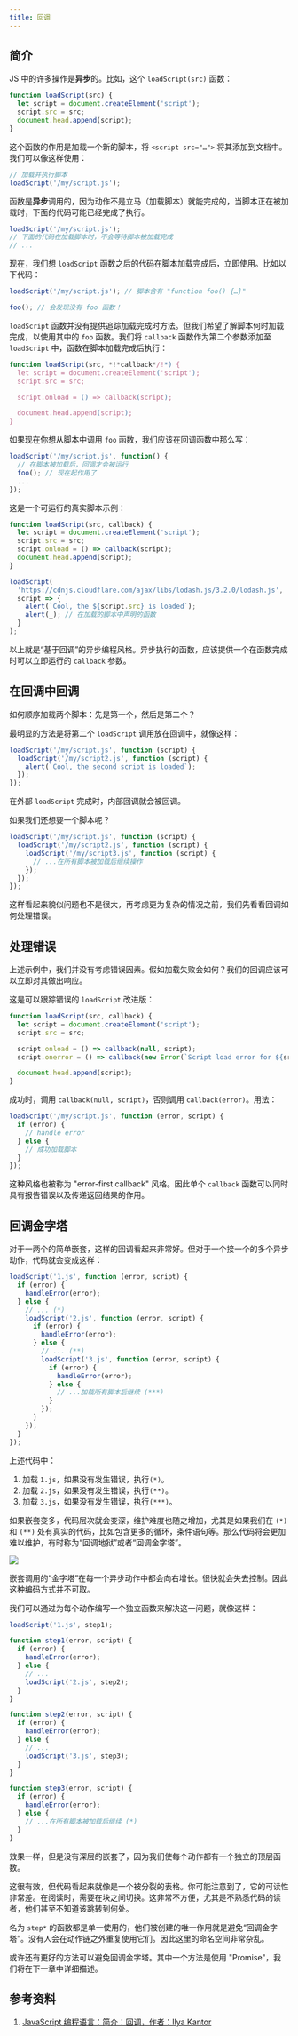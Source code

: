 ```yaml
---
title: 回调
---
```


## 简介

JS 中的许多操作是**异步**的。比如，这个 `loadScript(src)` 函数：

```js
function loadScript(src) {
  let script = document.createElement('script');
  script.src = src;
  document.head.append(script);
}
```

这个函数的作用是加载一个新的脚本，将 `<script src="…">` 将其添加到文档中。我们可以像这样使用：

```js
// 加载并执行脚本
loadScript('/my/script.js');
```

函数是**异步**调用的，因为动作不是立马（加载脚本）就能完成的，当脚本正在被加载时，下面的代码可能已经完成了执行。

```js
loadScript('/my/script.js');
// 下面的代码在加载脚本时，不会等待脚本被加载完成
// ...
```

现在，我们想 `loadScript` 函数之后的代码在脚本加载完成后，立即使用。比如以下代码：

```js
loadScript('/my/script.js'); // 脚本含有 "function foo() {…}"

foo(); // 会发现没有 foo 函数！
```

`loadScript` 函数并没有提供追踪加载完成时方法。但我们希望了解脚本何时加载完成，以使用其中的 `foo` 函数。我们将 `callback` 函数作为第二个参数添加至 `loadScript` 中，函数在脚本加载完成后执行：

```js
function loadScript(src, *!*callback*/!*) {
  let script = document.createElement('script');
  script.src = src;

  script.onload = () => callback(script);

  document.head.append(script);
}
```

如果现在你想从脚本中调用 `foo` 函数，我们应该在回调函数中那么写：

```js
loadScript('/my/script.js', function() {
  // 在脚本被加载后，回调才会被运行
  foo(); // 现在起作用了
  ...
});
```

这是一个可运行的真实脚本示例：

```js
function loadScript(src, callback) {
  let script = document.createElement('script');
  script.src = src;
  script.onload = () => callback(script);
  document.head.append(script);
}

loadScript(
  'https://cdnjs.cloudflare.com/ajax/libs/lodash.js/3.2.0/lodash.js',
  script => {
    alert(`Cool, the ${script.src} is loaded`);
    alert(_); // 在加载的脚本中声明的函数
  }
);
```

以上就是“基于回调”的异步编程风格。异步执行的函数，应该提供一个在函数完成时可以立即运行的 `callback` 参数。

## 在回调中回调

如何顺序加载两个脚本：先是第一个，然后是第二个？

最明显的方法是将第二个 `loadScript` 调用放在回调中，就像这样：

```js
loadScript('/my/script.js', function (script) {
  loadScript('/my/script2.js', function (script) {
    alert(`Cool, the second script is loaded`);
  });
});
```

在外部 `loadScript` 完成时，内部回调就会被回调。

如果我们还想要一个脚本呢？

```js
loadScript('/my/script.js', function (script) {
  loadScript('/my/script2.js', function (script) {
    loadScript('/my/script3.js', function (script) {
      // ...在所有脚本被加载后继续操作
    });
  });
});
```

这样看起来貌似问题也不是很大，再考虑更为复杂的情况之前，我们先看看回调如何处理错误。

## 处理错误

上述示例中，我们并没有考虑错误因素。假如加载失败会如何？我们的回调应该可以立即对其做出响应。

这是可以跟踪错误的 `loadScript` 改进版：

```js run
function loadScript(src, callback) {
  let script = document.createElement('script');
  script.src = src;

  script.onload = () => callback(null, script);
  script.onerror = () => callback(new Error(`Script load error for ${src}`));

  document.head.append(script);
}
```

成功时，调用 `callback(null, script)`，否则调用 `callback(error)`。用法：

```js
loadScript('/my/script.js', function (error, script) {
  if (error) {
    // handle error
  } else {
    // 成功加载脚本
  }
});
```

这种风格也被称为 "error-first callback" 风格。因此单个 `callback` 函数可以同时具有报告错误以及传递返回结果的作用。

## 回调金字塔

对于一两个的简单嵌套，这样的回调看起来非常好。但对于一个接一个的多个异步动作，代码就会变成这样：

```js
loadScript('1.js', function (error, script) {
  if (error) {
    handleError(error);
  } else {
    // ... (*)
    loadScript('2.js', function (error, script) {
      if (error) {
        handleError(error);
      } else {
        // ... (**)
        loadScript('3.js', function (error, script) {
          if (error) {
            handleError(error);
          } else {
            // ...加载所有脚本后继续 (***)
          }
        });
      }
    });
  }
});
```

上述代码中：

1. 加载 `1.js`，如果没有发生错误，执行`(*)`。
2. 加载 `2.js`，如果没有发生错误，执行`(**)`。
3. 加载 `3.js`，如果没有发生错误，执行`(***)`。

如果嵌套变多，代码层次就会变深，维护难度也随之增加，尤其是如果我们在 `(*)` 和 `(**)` 处有真实的代码，比如包含更多的循环，条件语句等。那么代码将会更加难以维护，有时称为“回调地狱”或者“回调金字塔”。

<Img w="600" src='https://cosmos-x.oss-cn-hangzhou.aliyuncs.com/callback-hell.svg'/>

嵌套调用的“金字塔”在每一个异步动作中都会向右增长。很快就会失去控制。因此这种编码方式并不可取。

我们可以通过为每个动作编写一个独立函数来解决这一问题，就像这样：

```js
loadScript('1.js', step1);

function step1(error, script) {
  if (error) {
    handleError(error);
  } else {
    // ...
    loadScript('2.js', step2);
  }
}

function step2(error, script) {
  if (error) {
    handleError(error);
  } else {
    // ...
    loadScript('3.js', step3);
  }
}

function step3(error, script) {
  if (error) {
    handleError(error);
  } else {
    // ...在所有脚本被加载后继续 (*)
  }
}
```

效果一样，但是没有深层的嵌套了，因为我们使每个动作都有一个独立的顶层函数。

这很有效，但代码看起来就像是一个被分裂的表格。你可能注意到了，它的可读性非常差。在阅读时，需要在块之间切换。这非常不方便，尤其是不熟悉代码的读者，他们甚至不知道该跳转到何处。

名为 `step*` 的函数都是单一使用的，他们被创建的唯一作用就是避免“回调金字塔”。没有人会在动作链之外重复使用它们。因此这里的命名空间非常杂乱。

或许还有更好的方法可以避免回调金字塔。其中一个方法是使用 "Promise"，我们将在下一章中详细描述。

## 参考资料

1. [JavaScript 编程语言：简介：回调，作者：Ilya Kantor](https://zh.javascript.info/callbacks)
